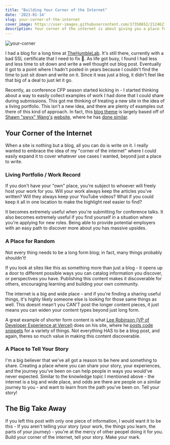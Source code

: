 ```yaml
---
title: "Building Your Corner of the Internet"
date: '2023-01-14'
slug: your-corner-of-the-internet
cover_image: https://user-images.githubusercontent.com/17350652/212462795-df673f6d-3372-4ce5-9c55-4dc5f30bf3c3.png
description: Your corner of the internet is about giving you a place for your own thoughts. The work you've done, the writing you want to do, or the notes you want to keep. 
---
```

![your-corner](https://user-images.githubusercontent.com/17350652/212462795-df673f6d-3372-4ce5-9c55-4dc5f30bf3c3.png)

I had a blog for a long time at [TheHumbleLab](https://www.thehumblelab.com). It's still there, currently with a bad SSL certificate that I need to fix 😬. As life got busy, I found I had less and less time to sit down and write a well thought out blog post. Eventually it got to a point where I hadn't posted in years because I couldn't find the time to just sit down and write on it. Since it was just a blog, it didn't feel like that big of a deal to just let it go. 

Recently, as conference CFP season started kicking in - I started thinking about a way to easily collect examples of work I had done that I could share during submissions. This got me thinking of treating a new site in the idea of a living portfolio. This isn't a new idea, and there are plenty of examples out there of this kind of approach. In fact, this [blog theme](https://swyxkit.netlify.app/) is largely based off of [Shawn "swyx" Wang's](https://twitter.com/swyx) [website](https://swyx.io), where he has [done similar](https://www.swyx.io/digital-garden-tos). 

## Your Corner of the Internet

When a site is nothing but a blog, all you can do is write on it. I really wanted to embrace the idea of my "corner of the internet" where I could easily expand it to cover whatever use cases I wanted, beyond just a place to write. 

### Living Portfolio / Work Record  

If you don't have your "own" place, you're subject to whoever will freely host your work for you. Will your work always keep the articles you've written? Will they always keep your YouTube videos? What if you could keep it all in one location to make the highlight reel easier to find? 

It becomes extremely useful when you're submitting for conference talks. It also becomes extremely useful if you find yourself in a situation where you're applying for new roles. Being able to provide potential employers with an easy path to discover more about you has massive upsides. 

### A Place for Random

Not every thing needs to be a long form blog; in fact, many things probably shouldn't! 

If you look at sites like this as something more than just a blog - it opens up a door to different possible ways you can catalog information you discover, or perspectives you have. Publishing this content makes it discoverable for others, encouraging learning and building your own community. 

The internet is a big and wide place - and if you're finding a sharing useful things, it's highly likely someone else is looking for those same things as well. This doesnt mean't you CAN'T post the longer content pieces, it just means you can widen your content types beyond just long form. 

A great example of shorter form content is what [Lee Robinson (VP of Developer Experience at Vercel)](https://twitter.com/leeerob) does on his site, where he [posts code snippets](https://leerob.io/snippets) for a variety of things. Not everything HAS to be a blog post, and again, theres so much value in making this content discoverable. 

### A Place to Tell Your Story 

I'm a big believer that we've all got a reason to be here and something to share. Creating a place where you can share your story, your experiences, and the journey you've been on can help people in ways you would've never expected. Similar to the knowledge topic I mentioned above - the internet is a big and wide place, and odds are there are people on a similar journey to you - and want to learn from the path you've been on. Tell your story! 

## The Big Take Away

If you left this post with only one piece of information, I would want it to be this - If you aren't telling your story (your work, the things you learn, the parts of your journey) - you're at the mercy of other peopel doing it for you. Build your corner of the internet, tell your story. Make your mark. 